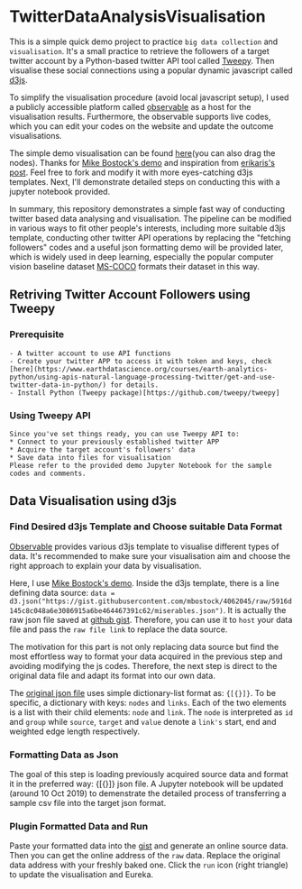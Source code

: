 # TwitterDataAnalysisVisualisation
This is a simple quick demo project to practice ```big data collection``` and ```visualisation```. It's a small practice to retrieve the followers of a target twitter account by a Python-based twitter API tool called [Tweepy](https://tweepy.readthedocs.io/en/latest/). Then visualise these social connections using a popular dynamic javascript called [d3js](https://d3js.org/).

To simplify the visualisation procedure (avoid local javascript setup), I used a publicly accessible platform called [observable](https://observablehq.com/) as a host for the visualisation results. Furthermore, the observable supports live codes, which you can edit your codes on the website and update the outcome visualisations. 

The simple demo visualisation can be found [here](https://observablehq.com/d/fcd695534e852304)(you can also drag the nodes). Thanks for [Mike Bostock's demo](https://observablehq.com/@d3/force-directed-graph) and inspiration from [erikaris's post](http://erikaris.com/2018/08/21/using-d3-to-visualize-twitter-followers/). Feel free to fork and modify it with more eyes-catching d3js templates. Next, I'll demonstrate detailed steps on conducting this with a jupyter notebook provided.

In summary, this repository demonstrates a simple fast way of conducting twitter based data analysing and visualisation. The pipeline can be modified in various ways to fit other people's interests, including more suitable d3js template, conducting other twitter API operations by replacing the "fetching followers" codes and a useful json formatting demo will be provided later, which is widely used in deep learning, especially the popular computer vision baseline dataset [MS-COCO](http://cocodataset.org/#home) formats their dataset in this way.
## Retriving Twitter Account Followers using Tweepy
### Prerequisite
	- A twitter account to use API functions
	- Create your twitter APP to access it with token and keys, check [here](https://www.earthdatascience.org/courses/earth-analytics-python/using-apis-natural-language-processing-twitter/get-and-use-twitter-data-in-python/) for details.
	- Install Python (Tweepy package)[https://github.com/tweepy/tweepy]

### Using Tweepy API
	Since you've set things ready, you can use Tweepy API to:
	* Connect to your previously established twitter APP
	* Acquire the target account's followers' data
	* Save data into files for visualisation
	Please refer to the provided demo Jupyter Notebook for the sample codes and comments.


## Data Visualisation using d3js

### Find Desired d3js Template and Choose suitable Data Format
[Observable](https://observablehq.com/) provides various d3js template to visualise different types of data. It's recommended to make sure your visualisation aim and choose the right approach to explain your data by visualisation. 

Here, I use [Mike Bostock's demo](https://observablehq.com/@d3/force-directed-graph). Inside the d3js template, there is a line defining data source:
```data = d3.json("https://gist.githubusercontent.com/mbostock/4062045/raw/5916d145c8c048a6e3086915a6be464467391c62/miserables.json")```. It is actually the raw json file saved at [github gist](https://gist.github.com/). Therefore, you can use it to ```host``` your data file and pass the ```raw file link``` to replace the data source.

The motivation for this part is not only replacing data source but find the most effortless way to format your data acquired in the previous step and avoiding modifying the js codes. Therefore, the next step is direct to the original data file and adapt its format into our own data. 

The [original json file](https://gist.githubusercontent.com/mbostock/4062045/raw/5916d145c8c048a6e3086915a6be464467391c62/miserables.json ) uses simple dictionary-list format as: ```{[{}]}```. To be specific, a dictionary with keys: ```nodes``` and ```links```. Each of the two elements is a list with their child elements: ```node``` and ```link```. The ```node``` is interpreted as ```id``` and ```group``` while ```source```, ```target``` and ```value``` denote a ```link's``` start, end and weighted edge length respectively. 

### Formatting Data as Json 
The goal of this step is loading previously acquired source data and format it in the preferred way: {[{}]} json file. 
A Jupyter notebook will be updated (around 10 Oct 2019) to demenstrate the detailed process of transferring a sample csv file into the target json format.

### Plugin Formatted Data and Run
Paste your formatted data into the [gist](https://gist.github.com/) and generate an online source data. Then you can get the online address of the ```raw``` data. Replace the original data address with your freshly baked one. Click the ```run``` icon (right triangle) to update the visualisation and Eureka.